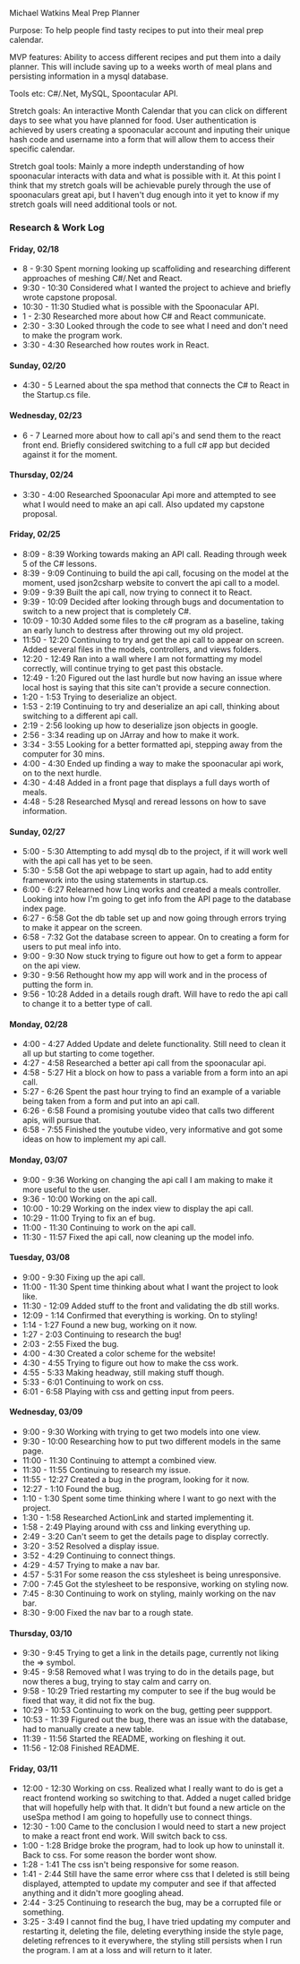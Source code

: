 Michael Watkins
Meal Prep Planner

Purpose: To help people find tasty recipes to put into their meal prep calendar.

MVP features: Ability to access different recipes and put them into a daily planner. This will include saving up to a weeks worth of meal plans and persisting information in a mysql database. 

Tools etc: C#/.Net, MySQL, Spoontacular API.

Stretch goals: An interactive Month Calendar that you can click on different days to see what you have planned for food. User authentication is achieved by users creating a spoonacular account and inputing their unique hash code and username into a form that will allow them to access their specific calendar.

Stretch goal tools: Mainly a more indepth understanding of how spoonacular interacts with data and what is possible with it. At this point I think that my stretch goals will be achievable purely through the use of spoonaculars great api, but I haven't dug enough into it yet to know if my stretch goals will need additional tools or not.

### Research & Work Log
#### Friday, 02/18
* 8 - 9:30 Spent morning looking up scaffoliding and researching different approaches of meshing C#/.Net and React.
* 9:30 - 10:30 Considered what I wanted the project to achieve and briefly wrote capstone proposal.
* 10:30 - 11:30 Studied what is possible with the Spoonacular API.
* 1 - 2:30 Researched more about how C# and React communicate.
* 2:30 - 3:30 Looked through the code to see what I need and don't need to make the program work.
* 3:30 - 4:30 Researched how routes work in React.

#### Sunday, 02/20
* 4:30 - 5 Learned about the spa method that connects the C# to React in the Startup.cs file.

#### Wednesday, 02/23
* 6 - 7 Learned more about how to call api's and send them to the react front end. Briefly considered switching to a full c# app but decided against it for the moment.

#### Thursday, 02/24
* 3:30 - 4:00 Researched Spoonacular Api more and attempted to see what I would need to make an api call. Also updated my capstone proposal.

#### Friday, 02/25
* 8:09 - 8:39 Working towards making an API call. Reading through week 5 of the C# lessons.
* 8:39 - 9:09 Continuing to build the api call, focusing on the model at the moment, used json2csharp website to convert the api call to a model.
* 9:09 - 9:39 Built the api call, now trying to connect it to React.
* 9:39 - 10:09 Decided after looking through bugs and documentation to switch to a new project that is completely C#.
* 10:09 - 10:30 Added some files to the c# program as a baseline, taking an early lunch to destress after throwing out my old project.
* 11:50 - 12:20 Continuing to try and get the api call to appear on screen. Added several files in the models, controllers, and views folders.
* 12:20 - 12:49 Ran into a wall where I am not formatting my model correctly, will continue trying to get past this obstacle.
* 12:49 - 1:20 Figured out the last hurdle but now having an issue where local host is saying that this site can't provide a secure connection.
* 1:20 - 1:53 Trying to deserialize an object.
* 1:53 - 2:19 Continuing to try and deserialize an api call, thinking about switching to a different api call.
* 2:19 - 2:56 looking up how to deserialize json objects in google.
* 2:56 - 3:34 reading up on JArray and how to make it work.
* 3:34 - 3:55 Looking for a better formatted api, stepping away from the computer for 30 mins.
* 4:00 - 4:30 Ended up finding a way to make the spoonacular api work, on to the next hurdle.
* 4:30 - 4:48 Added in a front page that displays a full days worth of meals.
* 4:48 - 5:28 Researched Mysql and reread lessons on how to save information.

#### Sunday, 02/27
* 5:00 - 5:30  Attempting to add mysql db to the project, if it will work well with the api call has yet to be seen.
* 5:30 - 5:58 Got the api webpage to start up again, had to add entity framework into the using statements in startup.cs.
* 6:00 - 6:27 Relearned how Linq works and created a meals controller. Looking into how I'm going to get info from the API page to the database index page.
* 6:27 - 6:58 Got the db table set up and now going through errors trying to make it appear on the screen.
* 6:58 - 7:32 Got the database screen to appear. On to creating a form for users to put meal info into.
* 9:00 - 9:30 Now stuck trying to figure out how to get a form to appear on the api view. 
* 9:30 - 9:56 Rethought how my app will work and in the process of putting the form in.
* 9:56 - 10:28 Added in a details rough draft. Will have to redo the api call to change it to a better type of call.

#### Monday, 02/28
* 4:00 - 4:27 Added Update and delete functionality. Still need to clean it all up but starting to come together.
* 4:27 - 4:58 Researched a better api call from the spoonacular api.
* 4:58 - 5:27 Hit a block on how to pass a variable from a form into an api call.
* 5:27 - 6:26 Spent the past hour trying to find an example of a variable being taken from a form and put into an api call.
* 6:26 - 6:58 Found a promising youtube video that calls two different apis, will pursue that.
* 6:58 - 7:55 Finished the youtube video, very informative and got some ideas on how to implement my api call.

#### Monday, 03/07
* 9:00 - 9:36 Working on changing the api call I am making to make it more useful to the user.
* 9:36 - 10:00 Working on the api call.
* 10:00 - 10:29 Working on the index view to display the api call.
* 10:29 - 11:00 Trying to fix an ef bug.
* 11:00 - 11:30 Continuing to work on the api call.
* 11:30 - 11:57 Fixed the api call, now cleaning up the model info.

#### Tuesday, 03/08
* 9:00 - 9:30 Fixing up the api call.
* 11:00 - 11:30 Spent time thinking about what I want the project to look like.
* 11:30 - 12:09 Added stuff to the front and validating the db still works.
* 12:09 - 1:14 Confirmed that everything is working. On to styling!
* 1:14 - 1:27 Found a new bug, working on it now.
* 1:27 - 2:03 Continuing to research the bug!
* 2:03 - 2:55 Fixed the bug.
* 4:00 - 4:30 Created a color scheme for the website!
* 4:30 - 4:55 Trying to figure out how to make the css work.
* 4:55 - 5:33 Making headway, still making stuff though.
* 5:33 - 6:01 Continuing to work on css.
* 6:01 - 6:58 Playing with css and getting input from peers.

#### Wednesday, 03/09
* 9:00 - 9:30 Working with trying to get two models into one view.
* 9:30 - 10:00 Researching how to put two different models in the same page.
* 11:00 - 11:30 Continuing to attempt a combined view.
* 11:30 - 11:55 Continuing to research my issue.
* 11:55 - 12:27 Created a bug in the program, looking for it now.
* 12:27 - 1:10 Found the bug.
* 1:10 - 1:30 Spent some time thinking where I want to go next with the project.
* 1:30 - 1:58 Researched ActionLink and started implementing it.
* 1:58 - 2:49 Playing around with css and linking everything up.
* 2:49 - 3:20 Can't seem to get the details page to display correctly.
* 3:20 - 3:52 Resolved a display issue.
* 3:52 - 4:29 Continuing to connect things.
* 4:29 - 4:57 Trying to make a nav bar.
* 4:57 - 5:31 For some reason the css stylesheet is being unresponsive.
* 7:00 - 7:45 Got the stylesheet to be responsive, working on styling now.
* 7:45 - 8:30 Continuing to work on styling, mainly working on the nav bar.
* 8:30 - 9:00 Fixed the nav bar to a rough state.

#### Thursday, 03/10
* 9:30 - 9:45 Trying to get a link in the details page, currently not liking the => symbol.
* 9:45 - 9:58 Removed what I was trying to do in the details page, but now theres a bug, trying to stay calm and carry on.
* 9:58 - 10:29 Tried restarting my computer to see if the bug would be fixed that way, it did not fix the bug.
* 10:29 - 10:53 Continuing to work on the bug, getting peer suppport.
* 10:53 - 11:39 Figured out the bug, there was an issue with the database, had to manually create a new table.
* 11:39 - 11:56 Started the README, working on fleshing it out.
* 11:56 - 12:08 Finished README.

#### Friday, 03/11
* 12:00 - 12:30 Working on css. Realized what I really want to do is get a react frontend working so switching to that. Added a nuget called bridge that will hopefully help with that. It didn't but found a new article on the useSpa method I am going to hopefully use to connect things.
* 12:30 - 1:00 Came to the conclusion I would need to start a new project to make a react front end work. Will switch back to css.
* 1:00 - 1:28 Bridge broke the program, had to look up how to uninstall it. Back to css. For some reason the border wont show.
* 1:28 - 1:41 The css isn't being responsive for some reason.
* 1:41 - 2:44 Still have the same error where css that I deleted is still being displayed, attempted to update my computer and see if that affected anything and it didn't more googling ahead.
* 2:44 - 3:25 Continuing to research the bug, may be a corrupted file or something.
* 3:25 - 3:49 I cannot find the bug, I have tried updating my computer and restarting it, deleting the file, deleting everything inside the style page, deleting refrences to it everywhere, the styling still persists when I run the program. I am at a loss and will return to it later.